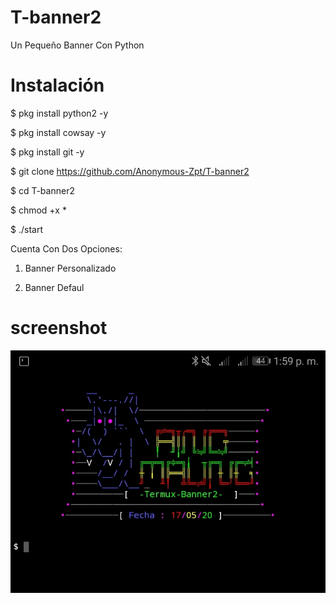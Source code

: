 # T-banner2
Un Pequeño Banner Con Python

# Instalación 

$ pkg install python2 -y

$ pkg install cowsay -y

$ pkg install git -y

$ git clone https://github.com/Anonymous-Zpt/T-banner2

$ cd T-banner2 

$ chmod +x *

$ ./start

Cuenta Con Dos Opciones:

1. Banner Personalizado

2. Banner Defaul

# screenshot

![muestra-De-Banner-2](https://github.com/Anonymous-Zpt/Archivos/blob/master/IMG_20200517_140022.png) 
